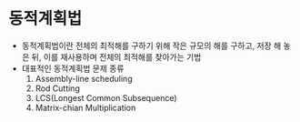 # 동적계획법
- 동적계획법이란 전체의 최적해를 구하기 위해 작은 규모의 해를 구하고, 저장 해 놓은 뒤, 이를 재사용하며 전체의 최적해를 찾아가는 기법
- 대표적인 동적계획법 문제 종류
  1. Assembly-line scheduling
  2. Rod Cutting
  3. LCS(Longest Common Subsequence)
  4. Matrix-chian Multiplication